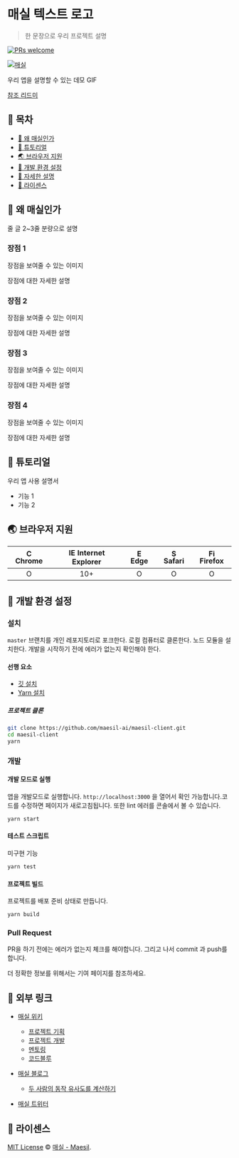 # 매실 텍스트 로고

> 한 문장으로 우리 프로젝트 설명

[![PRs welcome](https://img.shields.io/badge/PRs-welcome-ff69b4.svg)](https://github.com/maesil-ai/maesil-client/pulls)

[![매실](https://i.imgur.com/b0YBYnC.png)](https://maesil.ai)

우리 앱을 설명할 수 있는 데모 GIF

[참조 리드미](https://github.com/nhn/tui.editor#readme)

## 🚩 목차

- [🤖 왜 매실인가](#🤖-왜-매실인가)
- [🐾 튜토리얼](#🐾-튜토리얼)
- [🌏 브라우저 지원](#🌏-브라우저-지원)
- [🔧 개발 환경 설정](#🔧-개발-환경-설정)
- [🔗 자세한 설명](#🔗-자세한-설명)
- [📜 라이센스](#📜-라이센스)

## 🤖 왜 매실인가

줄 글 2~3줄 분량으로 설명

### 장점 1

장점을 보여줄 수 있는 이미지

장점에 대한 자세한 설명

### 장점 2

장점을 보여줄 수 있는 이미지

장점에 대한 자세한 설명

### 장점 3

장점을 보여줄 수 있는 이미지

장점에 대한 자세한 설명

### 장점 4

장점을 보여줄 수 있는 이미지

장점에 대한 자세한 설명

## 🐾 튜토리얼

우리 앱 사용 설명서

- 기능 1
- 기능 2

## 🌏 브라우저 지원

| <img src="https://user-images.githubusercontent.com/1215767/34348387-a2e64588-ea4d-11e7-8267-a43365103afe.png" alt="Chrome" width="16px" height="16px" /> Chrome | <img src="https://user-images.githubusercontent.com/1215767/34348590-250b3ca2-ea4f-11e7-9efb-da953359321f.png" alt="IE" width="16px" height="16px" /> Internet Explorer | <img src="https://user-images.githubusercontent.com/1215767/34348380-93e77ae8-ea4d-11e7-8696-9a989ddbbbf5.png" alt="Edge" width="16px" height="16px" /> Edge | <img src="https://user-images.githubusercontent.com/1215767/34348394-a981f892-ea4d-11e7-9156-d128d58386b9.png" alt="Safari" width="16px" height="16px" /> Safari | <img src="https://user-images.githubusercontent.com/1215767/34348383-9e7ed492-ea4d-11e7-910c-03b39d52f496.png" alt="Firefox" width="16px" height="16px" /> Firefox |
| :---------: | :---------: | :---------: | :---------: | :---------: |
| O | 10+ | O | O | O |

## 🔧 개발 환경 설정

### 설치

`master` 브랜치를 개인 레포지토리로 포크한다. 로컬 컴퓨터로 클론한다. 노드 모듈을 설치한다. 개발을 시작하기 전에 에러가 없는지 확인해야 한다.

#### 선행 요소

- [깃 설치](https://git-scm.com/book/ko/v2/%EC%8B%9C%EC%9E%91%ED%95%98%EA%B8%B0-Git-%EC%84%A4%EC%B9%98)
- [Yarn 설치](https://classic.yarnpkg.com/en/docs/install/#mac-stable)

##### 프로젝트 클론

```sh
git clone https://github.com/maesil-ai/maesil-client.git
cd maesil-client
yarn
```

### 개발

#### 개발 모드로 실행

앱을 개발모드로 실행합니다. `http://localhost:3000` 을 열어서 확인 가능합니다.코드를 수정하면 페이지가 새로고침됩니다. 또한 lint 에러를 콘솔에서 볼 수 있습니다.

``` sh
yarn start
```

#### 테스트 스크립트

미구현 기능

``` sh
yarn test
```

#### 프로젝트 빌드

프로젝트를 배포 준비 상태로 만듭니다.

``` sh
yarn build
```

### Pull Request

PR을 하기 전에는 에러가 없는지 체크를 해야합니다. 그리고 나서 commit 과 push를 합니다.

더 정확한 정보를 위해서는 기여 페이지를 참조하세요.

## 🔗 외부 링크

- [매실 위키](https://git.swmgit.org/swmaestro/codeblue/-/wikis/home)
  - [프로젝트 기획](https://git.swmgit.org/swmaestro/codeblue/-/wikis/%EA%B8%B0%ED%9A%8D/%ED%94%84%EB%A1%9C%EC%A0%9D%ED%8A%B8-%EA%B8%B0%ED%9A%8D)
  - [프로젝트 개발](https://git.swmgit.org/swmaestro/codeblue/-/wikis/%EA%B0%9C%EB%B0%9C/%ED%94%84%EB%A1%9C%EC%A0%9D%ED%8A%B8-%EA%B0%9C%EB%B0%9C)
  - [멘토링](https://git.swmgit.org/swmaestro/codeblue/-/wikis/%EB%A9%98%ED%86%A0%EB%A7%81/%EB%A9%98%ED%86%A0%EB%A7%81)
  - [코드블루](https://git.swmgit.org/swmaestro/codeblue/-/wikis/home#%EC%BD%94%EB%93%9C%EB%B8%94%EB%A3%A8)

- [매실 블로그](https://blog.maesil.ai)
  - [두 사람의 동작 유사도를 계산하기](https://blog.maesil.ai/2020/08/04/pose-similarity.html)

- [매실 트위터](https://twitter.com/maesil_ai)

## 📜 라이센스

[MIT License](https://github.com/maesil-ai/maesil-client/LICENSE) © [매실 - Maesil](https://github.com/maesil-ai).
